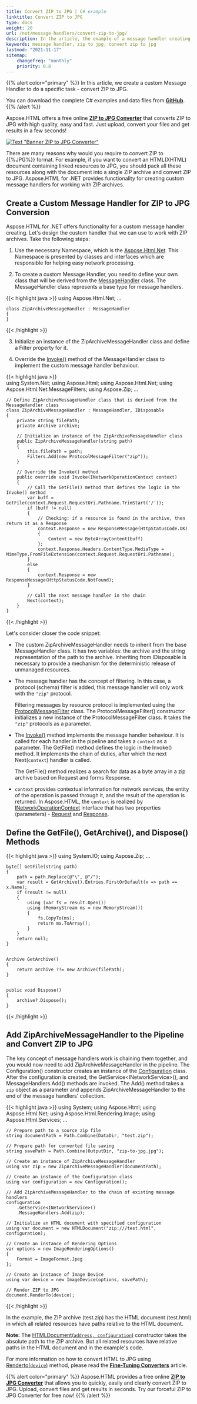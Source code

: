 ```yaml
---
title: Convert ZIP to JPG | C# example
linktitle: Convert ZIP to JPG
type: docs
weight: 20
url: /net/message-handlers/convert-zip-to-jpg/
description: In the article, the example of a message handler creating for working with zip archives is considered. The implementation of converting zip to jpg is shown.
keywords: message handler, zip to jpg, convert zip to jpg
lastmod: "2021-11-17"
sitemap:
    changefreq: "monthly"
    priority: 0.8
---
```


<link href="./../../style.css" rel="stylesheet" type="text/css" />

{{% alert color="primary" %}} 
In this article, we create a custom Message Handler to do a specific task - convert ZIP to JPG.

You can download the complete C# examples and data files from [**GitHub**](https://github.com/aspose-html/Aspose.HTML-Documentation/tree/main/content/tests-net).
{{% /alert %}}

Aspose.HTML offers a free online [**ZIP to JPG Converter**](https://products.aspose.app/html/en/conversion/zip-to-jpg) that converts ZIP to JPG with high quality, easy and fast. Just upload, convert your files and get results in a few seconds!

<a href="https://products.aspose.app/html/en/conversion/zip-to-jpg" target="_blank">![Text "Banner ZIP to JPG Converter"](zip-to-jpg.png#center)</a>

There are many reasons why would you require to convert ZIP to {{%JPG%}} format. For example, if you want to convert an HTML(XHTML) document containing linked resources to JPG, you should pack all these resources along with the document into a single ZIP archive and convert ZIP to JPG. Aspose.HTML for .NET provides functionality for creating custom message handlers for working with ZIP archives.

## **Create a Custom Message Handler for ZIP to JPG Conversion**

 Aspose.HTML for .NET offers functionality for a custom message handler creating. Let's design the custom handler that we can use to work with ZIP archives. Take the following steps:

1.	Use the necessary Namespace, which is the [Aspose.Html.Net](https://apireference.aspose.com/html/net/aspose.html.net). This Namespace is presented by classes and interfaces which are responsible for helping easy network processing. 

2.	To create a custom Message Handler, you need to define your own class that will be derived from the [MessageHandler](https://apireference.aspose.com/html/net/aspose.html.net/messagehandler) class. The MessageHandler class represents a base type for message handlers. 

{{< highlight java >}}
using Aspose.Html.Net;
...

	class ZipArchiveMessageHandler : MessageHandler
	{
	}
{{< /highlight >}}

3. Initialize an instance of the ZipArchiveMessageHandler class and define a Filter property for it. 

4. Override the [Invoke()](https://apireference.aspose.com/html/net/aspose.html.net/messagehandler/methods/invoke) method of the MessageHandler class to implement the custom message handler behaviour. 

{{< highlight java >}}	
using System.Net;
using Aspose.Html;
using Aspose.Html.Net;
using Aspose.Html.Net.MessageFilters;
using Aspose.Zip;
...	

	// Define ZipArchiveMessageHandler class that is derived from the MessageHandler class
	class ZipArchiveMessageHandler : MessageHandler, IDisposable
	{
	    private string filePath;
	    private Archive archive;
	
	    // Initialize an instance of the ZipArchiveMessageHandler class
		public ZipArchiveMessageHandler(string path)
	    {
	        this.filePath = path;
	        Filters.Add(new ProtocolMessageFilter("zip"));
	    }
	
	    // Override the Invoke() method
		public override void Invoke(INetworkOperationContext context)
	    {
	        // Call the GetFile() method that defines the logic in the Invoke() method
			var buff = GetFile(context.Request.RequestUri.Pathname.TrimStart('/'));
	        if (buff != null)
	        {
	            // Checking: if a resource is found in the archive, then return it as a Response
	            context.Response = new ResponseMessage(HttpStatusCode.OK)
	            {
	                Content = new ByteArrayContent(buff)
	            };
	            context.Response.Headers.ContentType.MediaType = MimeType.FromFileExtension(context.Request.RequestUri.Pathname);
	        }
	        else
	        {
	            context.Response = new ResponseMessage(HttpStatusCode.NotFound);
	        }
	        
	        // Call the next message handler in the chain
			Next(context);
	    }
	}	
{{< /highlight >}} 

Let's consider closer the code snippet:

- The custom ZipArchiveMessageHandler needs to inherit from the base MessageHandler class. It has two variables: the archive and the string representation of the path to the archive. Inheriting from IDisposable is necessary to provide a mechanism for the deterministic release of unmanaged resources.

- The message handler has the concept of filtering. In this case, a protocol (schema) filter is added, this message handler will only work with the `"zip"` protocol.

   Filtering messages by resource protocol is implemented using the [ProtocolMessageFilter](https://apireference.aspose.com/html/net/aspose.html.net.messagefilters/protocolmessagefilter) class. The ProtocolMessageFilter() constructor initializes a new instance of the ProtocolMessageFilter class. It takes the `"zip"` protocols as a parameter.

- The  [Invoke()](https://apireference.aspose.com/html/net/aspose.html.net/messagehandler/methods/invoke)  method implements the message handler behaviour. It is called for each handler in the pipeline and takes a `context` as a parameter. The GetFile() method defines the logic in the Invoke() method. It implements the chain of duties, after which the next Next(`context`) handler is called. 

  The GetFile() method realizes a search for data as a byte array in a zip archive based on Request and forms Response.

- `context` provides contextual information for network services, the entity of the operation is passed through it, and the result of the operation is returned. In Aspose.HTML, the `context` is realized by [INetworkOperationContext](https://apireference.aspose.com/html/net/aspose.html.net/inetworkoperationcontext)  interface that has two properties (parameters) - [Request](https://apireference.aspose.com/html/net/aspose.html.net/inetworkoperationcontext/properties/request) and [Response](https://apireference.aspose.com/html/net/aspose.html.net/inetworkoperationcontext/properties/response). 

## **Define the GetFile(), GetArchive(), and  Dispose() Methods**

{{< highlight java >}}
using System.IO;
using Aspose.Zip;
...

	byte[] GetFile(string path)
	{
	    path = path.Replace(@"\", @"/");
	    var result = GetArchive().Entries.FirstOrDefault(x => path == x.Name);
	    if (result != null)
	    {
	        using (var fs = result.Open())
	        using (MemoryStream ms = new MemoryStream())
	        {
	            fs.CopyTo(ms);
	            return ms.ToArray();
	        }
	    }
	    return null;
	}


	Archive GetArchive()
	{
	    return archive ??= new Archive(filePath);
	}


    public void Dispose()
    {
        archive?.Dispose();
    }
{{< /highlight >}}

## **Add ZipArchiveMessageHandler to the Pipeline and Convert ZIP to JPG**

The key concept of message handlers work is chaining them together, and you would now need to add ZipArchiveMessageHandler in the pipeline. The Configuration() constructor creates an instance of the [Configuration](https://apireference.aspose.com/html/net/aspose.html/configuration) class. After the configuration is created, the GetService&lt;INetworkService&gt;(),  and MessageHandlers.Add() methods are invoked. The Add() method takes a `zip` object as a parameter and appends ZipArchiveMessageHandler to the end of the message handlers' collection.

{{< highlight java >}}
using System;
using Aspose.Html;
using Aspose.Html.Net;
using Aspose.Html.Rendering.Image;
using Aspose.Html.Services;
...

	// Prepare path to a source zip file
	string documentPath = Path.Combine(DataDir, "test.zip");
	
	// Prepare path for converted file saving
	string savePath = Path.Combine(OutputDir, "zip-to-jpg.jpg");
	
	// Create an instance of ZipArchiveMessageHandler
	using var zip = new ZipArchiveMessageHandler(documentPath);
	
	// Create an instance of the Configuration class
	using var configuration = new Configuration();
	
	// Add ZipArchiveMessageHandler to the chain of existing message handlers
	configuration
	    .GetService<INetworkService>()
	    .MessageHandlers.Add(zip);
	
	// Initialize an HTML document with specified configuration
	using var document = new HTMLDocument("zip:///test.html", configuration);
	
	// Create an instance of Rendering Options
	var options = new ImageRenderingOptions()
	{
	    Format = ImageFormat.Jpeg
	};
	
	// Create an instance of Image Device   
	using var device = new ImageDevice(options, savePath);
	
	// Render ZIP to JPG
	document.RenderTo(device);
{{< /highlight >}}

In the example, the ZIP archive (test.zip) has the HTML document (test.html) in which all related resources have paths relative to the HTML document.

**Note:** The [HTMLDocument(`address, configuration`)](https://apireference.aspose.com/html/net/aspose.html/htmldocument/constructors/11) constructor takes the absolute path to the ZIP archive. But all related resources have relative paths in the HTML document and in the example's code.

For more information on how to convert HTML to JPG using [Renderto(`device`)](https://apireference.aspose.com/html/net/aspose.html/htmldocument/methods/renderto) method, please read the **[Fine-Tuning Converters](/html/net/converting-between-formats/fine-tuning-converters/)** article.

{{% alert color="primary" %}} 
Aspose.HTML provides a free online [**ZIP to JPG Converter**](https://products.aspose.app/html/en/conversion/zip-to-JPG) that allows you to quickly, easily and clearly convert ZIP to JPG.  Upload, convert files and get results in seconds. Try our forceful ZIP to JPG Converter for free now!
{{% /alert %}}
